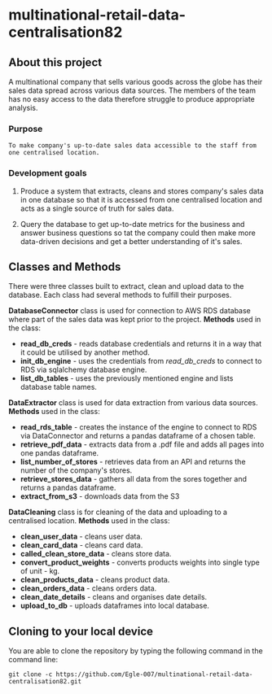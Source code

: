 # multinational-retail-data-centralisation82

## About this project

A multinational company that sells various goods across the globe has their sales data spread across various data sources. The members of the team has no easy access to the data therefore struggle to produce appropriate analysis.


### Purpose

    To make company's up-to-date sales data accessible to the staff from one centralised location.

### Development goals

1. Produce a system that extracts, cleans and stores company's sales data in one database so that it is accessed from one centralised location and acts as a single source of truth for sales data.

2. Query the database to get up-to-date metrics for the business and answer business questions so tat the company could then make more data-driven decisions and get a better understanding of it's sales. 




## Classes and Methods


There were three classes built to extract, clean and upload data to the database. Each class had several methods to fulfill their purposes.

**DatabaseConnector** class is used for connection to AWS RDS  database where part of the sales data was kept prior to the project. **Methods** used in the class:

* **read_db_creds** - reads database credentials and returns it in a way that it could be utilised by another method. 
* **init_db_engine** - uses the credentials from *read_db_creds* to connect to RDS via sqlalchemy database engine.
* **list_db_tables** - uses the previously mentioned engine and lists database table names.

**DataExtractor** class is used for data extraction from various data sources. **Methods** used in the class:

* **read_rds_table** - creates the instance of the engine to connect to RDS via DataConnector and returns a pandas dataframe of a chosen table.
* **retrieve_pdf_data** - extracts data from a .pdf file and adds all pages into one pandas dataframe.
* **list_number_of_stores** - retrieves data from an API and returns the number of the company's stores.
* **retrieve_stores_data** - gathers all data from the sores together and returns a pandas dataframe.
* **extract_from_s3** - downloads data from the S3

**DataCleaning** class is for cleaning of the data and uploading to a centralised location. **Methods** used in the class:

* **clean_user_data** - cleans user data.
* **clean_card_data** - cleans card data.
* **called_clean_store_data** - cleans store data.
* **convert_product_weights** - converts products weights into single type of unit - kg.
* **clean_products_data** - cleans product data.
* **clean_orders_data** - cleans orders data.
* **clean_date_details** - cleans and organises date details.
* **upload_to_db** - uploads dataframes into local database.


## Cloning to your local device

You are able to clone the repository by typing the following command in the command line:

    git clone -c https://github.com/Egle-007/multinational-retail-data-centralisation82.git



